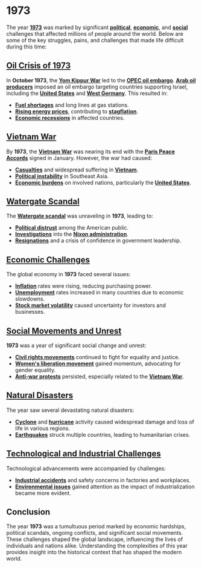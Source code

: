 # 1973

The year [**1973**](1973.md) was marked by significant [**political**](https://en.wikipedia.org/wiki/Politics), [**economic**](https://en.wikipedia.org/wiki/Economy), and [**social**](https://en.wikipedia.org/wiki/Social_issue) challenges that affected millions of people around the world. Below are some of the key struggles, pains, and challenges that made life difficult during this time:

## [**Oil Crisis of 1973**](../../joes_notes/OIL_CRISIS_1973.md)

In **October 1973**, the [**Yom Kippur War**](https://en.wikipedia.org/wiki/Yom_Kippur_War) led to the [**OPEC oil embargo**](https://en.wikipedia.org/wiki/Oil_crisis_of_1973). [**Arab oil producers**](https://en.wikipedia.org/wiki/OPEC) imposed an oil embargo targeting countries supporting Israel, including the [**United States**](https://en.wikipedia.org/wiki/United_States) and [**West Germany**](https://en.wikipedia.org/wiki/West_Germany). This resulted in:

* [**Fuel shortages**](https://en.wikipedia.org/wiki/Fuel_shortage) and long lines at gas stations.
* [**Rising energy prices**](https://en.wikipedia.org/wiki/Energy_price_inflation), contributing to [**stagflation**](https://en.wikipedia.org/wiki/Stagflation).
* [**Economic recessions**](https://en.wikipedia.org/wiki/Economic_recession) in affected countries.

## [**Vietnam War**](https://en.wikipedia.org/wiki/Vietnam_War)

By **1973**, the [**Vietnam War**](https://en.wikipedia.org/wiki/Vietnam_War) was nearing its end with the [**Paris Peace Accords**](https://en.wikipedia.org/wiki/Paris_Peace_Accords_\(1973\)) signed in January. However, the war had caused:

* [**Casualties**](https://en.wikipedia.org/wiki/Casualty) and widespread suffering in [**Vietnam**](https://en.wikipedia.org/wiki/Vietnam).
* [**Political instability**](https://en.wikipedia.org/wiki/Political_instability) in Southeast Asia.
* [**Economic burdens**](https://en.wikipedia.org/wiki/Economic_impact_of_the_Vietnam_War) on involved nations, particularly the [**United States**](https://en.wikipedia.org/wiki/United_States).

## [**Watergate Scandal**](https://en.wikipedia.org/wiki/Watergate_scandal)

The [**Watergate scandal**](https://en.wikipedia.org/wiki/Watergate_scandal) was unraveling in **1973**, leading to:

* [**Political distrust**](https://en.wikipedia.org/wiki/Political_distrust) among the American public.
* [**Investigations**](https://en.wikipedia.org/wiki/United_States_Congress#Investigations_and_inquiries) into the [**Nixon administration**](https://en.wikipedia.org/wiki/Richard_Nixon).
* [**Resignations**](https://en.wikipedia.org/wiki/Richard_Nixon#Resignation) and a crisis of confidence in government leadership.

## [**Economic Challenges**](https://en.wikipedia.org/wiki/Economy_of_1973)

The global economy in **1973** faced several issues:

* [**Inflation**](https://en.wikipedia.org/wiki/Inflation) rates were rising, reducing purchasing power.
* [**Unemployment**](https://en.wikipedia.org/wiki/Unemployment) rates increased in many countries due to economic slowdowns.
* [**Stock market volatility**](https://en.wikipedia.org/wiki/Stock_market) caused uncertainty for investors and businesses.

## [**Social Movements and Unrest**](https://en.wikipedia.org/wiki/Social_movement)

**1973** was a year of significant social change and unrest:

* [**Civil rights movements**](https://en.wikipedia.org/wiki/Civil_rights_movement) continued to fight for equality and justice.
* [**Women's liberation movement**](https://en.wikipedia.org/wiki/Women's_liberation_movement) gained momentum, advocating for gender equality.
* [**Anti-war protests**](https://en.wikipedia.org/wiki/Anti-war_protest) persisted, especially related to the [**Vietnam War**](https://en.wikipedia.org/wiki/Vietnam_War).

## [**Natural Disasters**](https://en.wikipedia.org/wiki/Natural_disaster)

The year saw several devastating natural disasters:

* [**Cyclone**](https://en.wikipedia.org/wiki/Cyclone) and [**hurricane**](https://en.wikipedia.org/wiki/Hurricane) activity caused widespread damage and loss of life in various regions.
* [**Earthquakes**](https://en.wikipedia.org/wiki/Earthquake) struck multiple countries, leading to humanitarian crises.

## [**Technological and Industrial Challenges**](https://en.wikipedia.org/wiki/Technology)

Technological advancements were accompanied by challenges:

* [**Industrial accidents**](https://en.wikipedia.org/wiki/Industrial_accident) and safety concerns in factories and workplaces.
* [**Environmental issues**](https://en.wikipedia.org/wiki/Environmental_issue) gained attention as the impact of industrialization became more evident.

## **Conclusion**

The year **1973** was a tumultuous period marked by economic hardships, political scandals, ongoing conflicts, and significant social movements. These challenges shaped the global landscape, influencing the lives of individuals and nations alike. Understanding the complexities of this year provides insight into the historical context that has shaped the modern world.
